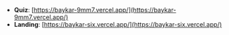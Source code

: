 - **Quiz**: [https://baykar-9mm7.vercel.app/](https://baykar-9mm7.vercel.app/)
- **Landing**: [https://baykar-six.vercel.app/](https://baykar-six.vercel.app/)
